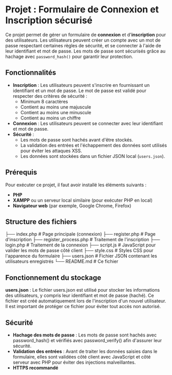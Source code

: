 # Projet : Formulaire de Connexion et Inscription sécurisé

Ce projet permet de gérer un formulaire de **connexion** et d'**inscription** pour des utilisateurs. Les utilisateurs peuvent créer un compte avec un mot de passe respectant certaines règles de sécurité, et se connecter à l'aide de leur identifiant et mot de passe. Les mots de passe sont sécurisés grâce au hachage avec `password_hash()` pour garantir leur protection.

## Fonctionnalités

- **Inscription** : Les utilisateurs peuvent s'inscrire en fournissant un identifiant et un mot de passe. Le mot de passe est validé pour respecter des critères de sécurité :
  - Minimum 8 caractères
  - Contient au moins une majuscule
  - Contient au moins une minuscule
  - Contient au moins un chiffre
- **Connexion** : Les utilisateurs peuvent se connecter avec leur identifiant et mot de passe.
- **Sécurité** : 
  - Les mots de passe sont hachés avant d'être stockés.
  - La validation des entrées et l'échappement des données sont utilisés pour éviter les attaques XSS.
  - Les données sont stockées dans un fichier JSON local (`users.json`).

## Prérequis

Pour exécuter ce projet, il faut avoir installé les éléments suivants :

- **PHP** 
- **XAMPP** ou un serveur local similaire (pour exécuter PHP en local)
- **Navigateur web** (par exemple, Google Chrome, Firefox)

## Structure des fichiers

├── index.php          # Page principale (connexion)
├── register.php       # Page d'inscription
├── register_process.php  # Traitement de l'inscription
├── login.php          # Traitement de la connexion
├── script.js          # JavaScript pour valider les mots de passe côté client
├── style.css          # Styles CSS pour l'apparence du formulaire
├── users.json         # Fichier JSON contenant les utilisateurs enregistrés
└── README.md          # Ce fichier

## Fonctionnement du stockage
**users.json** : Le fichier users.json est utilisé pour stocker les informations des utilisateurs, y compris leur identifiant et mot de passe (haché). Ce fichier est créé automatiquement lors de l'inscription d'un nouvel utilisateur. Il est important de protéger ce fichier pour éviter tout accès non autorisé.
## Sécurité
- **Hachage des mots de passe** : Les mots de passe sont hachés avec password_hash() et vérifiés avec password_verify() afin d'assurer leur sécurité.
- **Validation des entrées** : Avant de traiter les données saisies dans le formulaire, elles sont validées côté client avec JavaScript et côté serveur avec PHP pour éviter des injections malveillantes.
- **HTTPS recommandé** 
